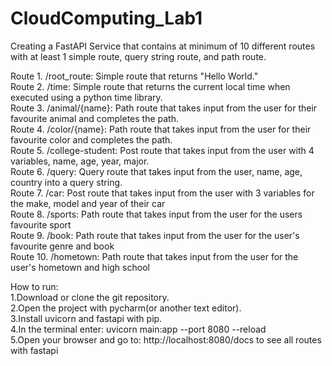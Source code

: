 # CloudComputing_Lab1
Creating a FastAPI Service that contains at minimum of 10 different routes with at least 1 simple route, query string route, and path route. <br />

Route 1. /root_route: Simple route that returns "Hello World." <br />
Route 2. /time: Simple route that returns the current local time when executed using a python time library. <br />
Route 3. /animal/{name}: Path route that takes input from the user for their favourite animal and completes the path. <br />
Route 4. /color/{name}: Path route that takes input from the user for their favourite color and completes the path. <br />
Route 5. /college-student: Post route that takes input from the user with 4 variables, name, age, year, major. <br />
Route 6. /query: Query route that takes input from the user, name, age, country into a query string. <br />
Route 7. /car: Post route that takes input from the user with 3 variables for the make, model and year of their car<br />
Route 8. /sports: Path route that takes input from the user for the users favourite sport <br />
Route 9. /book: Path route that takes input from the user for the user's favourite genre and book <br />
Route 10. /hometown: Path route that takes input from the user for the user's hometown and high school <br />


How to run: <br />
1.Download or clone the git repository. <br />
2.Open the project with pycharm(or another text editor). <br />
3.Install uvicorn and fastapi with pip. <br />
4.In the terminal enter: uvicorn main:app --port 8080 --reload <br />
5.Open your browser and go to: http://localhost:8080/docs to see all routes with fastapi <br />


